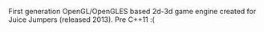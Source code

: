 First generation OpenGL/OpenGLES based 2d-3d game engine created for Juice Jumpers (released 2013).
Pre C++11 :(
